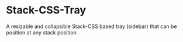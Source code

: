 # Stack-CSS-Tray
A resizable and collapsible Stack-CSS based tray (sidebar) that can be position at any stack position
